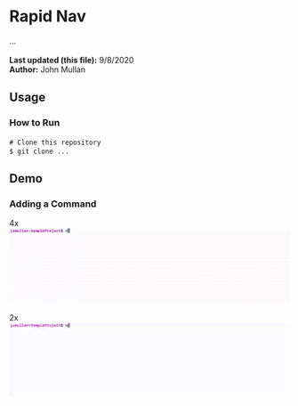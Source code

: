 # Rapid Nav
...<br />
<br />
**Last updated (this file):** 9/8/2020<br />
**Author:** John Mullan<br />

## Usage
### How to Run
```
# Clone this repository
$ git clone ...
```

## Demo
### Adding a Command
4x
![Adding a Command](<demo_files/AddCommand4X.gif>)

2x
![Adding a Command](<demo_files/AddCommand2X.gif>)
